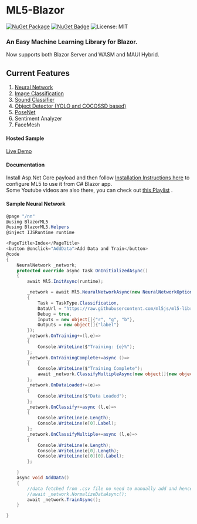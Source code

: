 # ML5-Blazor
 [![NuGet Package](https://img.shields.io/badge/nuget-v1.0.6%20Preview%204-orange.svg)](https://www.nuget.org/packages/BlazorML5/)
[![NuGet Badge](https://buildstats.info/nuget/BlazorML5)](https://www.nuget.org/packages/BlazorML5)
![License: MIT](https://img.shields.io/badge/License-MIT-blue.svg)

  
 ### An Easy Machine Learning Library for Blazor.
 Now supports both Blazor Server and WASM and MAUI Hybrid.

## Current Features
1. [Neural Network](https://github.com/sps014/BlazorML5/wiki/Neural-Network) 
2. [Image Classification](https://github.com/sps014/BlazorML5/wiki/Image-Classification)
3. [Sound Classifier](https://github.com/sps014/BlazorML5/wiki/Sound-Detector)
4. [Object Detector (YOLO and COCOSSD based)](https://github.com/sps014/BlazorML5/wiki/Object-Detector-(YOLO-CocoSSD))
5. [PoseNet](https://github.com/sps014/BlazorML5/wiki/PoseNet)
6. Sentiment Analyzer
7. FaceMesh

#### Hosted Sample
[Live Demo](https://blazor-ml5-sample.netlify.com/) 


#### Documentation
Install Asp.Net Core payload and then follow [Installation Instructions here](https://github.com/sps014/BlazorML5/wiki/BlazorML5-Installation) to configure ML5 to use it from C# Blazor app.<br>
Some Youtube videos are also there, you can check out [this Playlist](https://www.youtube.com/watch?v=YWPRXuyYSx4&list=PL8z8Ue600vf1bVvX1uNHNs5GNC4XrSlVk) 
.

#### Sample Neural Network
```cs
@page "/nn"
@using BlazorML5
@using BlazorML5.Helpers
@inject IJSRuntime runtime

<PageTitle>Index</PageTitle>
<button @onclick="AddData">Add Data and Train</button>
@code
{
    NeuralNetwork _network;
    protected override async Task OnInitializedAsync()
    {
        await Ml5.InitAsync(runtime);

        _network = await Ml5.NeuralNetworkAsync(new NeuralNetworkOptions()
        {
            Task = TaskType.Classification,
            DataUrl = "https://raw.githubusercontent.com/ml5js/ml5-library/main/examples/p5js/NeuralNetwork/NeuralNetwork_color_classifier/data/colorData_small.json",
            Debug = true,
            Inputs = new object[]{"r", "g", "b"},
            Outputs = new object[]{"label"}
        });
        _network.OnTraining+=(l,e)=>
        {
            Console.WriteLine($"Training: {e}%");
        };
        _network.OnTrainingComplete+=async ()=>
        {
            Console.WriteLine($"Training Complete");
            await _network.ClassifyMultipleAsync(new object[]{new object[]{12,13,14},new object[]{15,16,17}});
        };
        _network.OnDataLoaded+=(e)=>
        {
            Console.WriteLine($"Data Loaded");
        };
        _network.OnClassify+=async (l,e)=>
        {
            Console.WriteLine(e.Length);
            Console.WriteLine(e[0].Label);
        };
        _network.OnClassifyMultiple+=async (l,e)=>
        {
            Console.WriteLine(e.Length);
            Console.WriteLine(e[0].Length);
            Console.WriteLine(e[0][0].Label);
        };

    }
    async void AddData()
    {
        //data fetched from .csv file no need to manually add and hence directly training 
        //await _network.NormalizeDataAsync();
        await _network.TrainAsync();
    }

}
```


